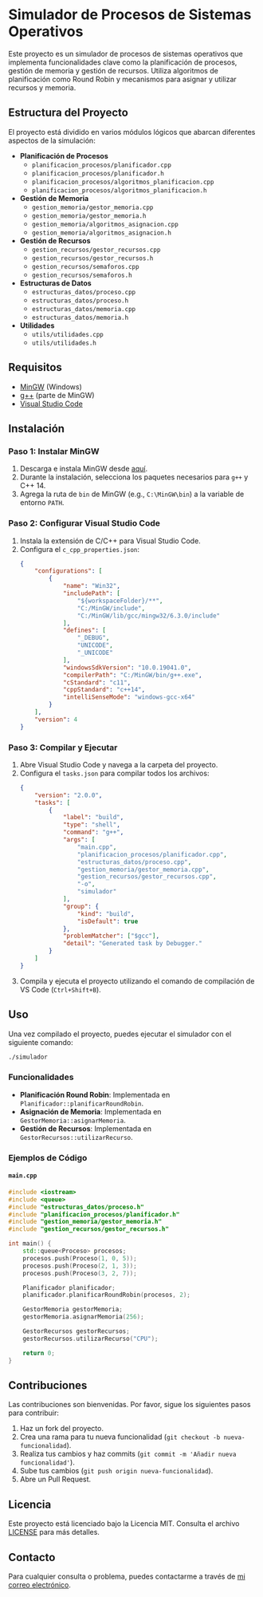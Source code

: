
# Simulador de Procesos de Sistemas Operativos

Este proyecto es un simulador de procesos de sistemas operativos que implementa funcionalidades clave como la planificación de procesos, gestión de memoria y gestión de recursos. Utiliza algoritmos de planificación como Round Robin y mecanismos para asignar y utilizar recursos y memoria.

## Estructura del Proyecto

El proyecto está dividido en varios módulos lógicos que abarcan diferentes aspectos de la simulación:

- **Planificación de Procesos**
  - `planificacion_procesos/planificador.cpp`
  - `planificacion_procesos/planificador.h`
  - `planificacion_procesos/algoritmos_planificacion.cpp`
  - `planificacion_procesos/algoritmos_planificacion.h`
- **Gestión de Memoria**
  - `gestion_memoria/gestor_memoria.cpp`
  - `gestion_memoria/gestor_memoria.h`
  - `gestion_memoria/algoritmos_asignacion.cpp`
  - `gestion_memoria/algoritmos_asignacion.h`
- **Gestión de Recursos**
  - `gestion_recursos/gestor_recursos.cpp`
  - `gestion_recursos/gestor_recursos.h`
  - `gestion_recursos/semaforos.cpp`
  - `gestion_recursos/semaforos.h`
- **Estructuras de Datos**
  - `estructuras_datos/proceso.cpp`
  - `estructuras_datos/proceso.h`
  - `estructuras_datos/memoria.cpp`
  - `estructuras_datos/memoria.h`
- **Utilidades**
  - `utils/utilidades.cpp`
  - `utils/utilidades.h`

## Requisitos

- [MinGW](https://sourceforge.net/projects/mingw/) (Windows)
- [g++](https://gcc.gnu.org/) (parte de MinGW)
- [Visual Studio Code](https://code.visualstudio.com/)

## Instalación

### Paso 1: Instalar MinGW

1. Descarga e instala MinGW desde [aquí](https://sourceforge.net/projects/mingw/).
2. Durante la instalación, selecciona los paquetes necesarios para `g++` y C++ 14.
3. Agrega la ruta de `bin` de MinGW (e.g., `C:\MinGW\bin`) a la variable de entorno `PATH`.

### Paso 2: Configurar Visual Studio Code

1. Instala la extensión de C/C++ para Visual Studio Code.
2. Configura el `c_cpp_properties.json`:
    ```json
    {
        "configurations": [
            {
                "name": "Win32",
                "includePath": [
                    "${workspaceFolder}/**",
                    "C:/MinGW/include",
                    "C:/MinGW/lib/gcc/mingw32/6.3.0/include"
                ],
                "defines": [
                    "_DEBUG",
                    "UNICODE",
                    "_UNICODE"
                ],
                "windowsSdkVersion": "10.0.19041.0",
                "compilerPath": "C:/MinGW/bin/g++.exe",
                "cStandard": "c11",
                "cppStandard": "c++14",
                "intelliSenseMode": "windows-gcc-x64"
            }
        ],
        "version": 4
    }
    ```

### Paso 3: Compilar y Ejecutar

1. Abre Visual Studio Code y navega a la carpeta del proyecto.
2. Configura el `tasks.json` para compilar todos los archivos:
    ```json
    {
        "version": "2.0.0",
        "tasks": [
            {
                "label": "build",
                "type": "shell",
                "command": "g++",
                "args": [
                    "main.cpp",
                    "planificacion_procesos/planificador.cpp",
                    "estructuras_datos/proceso.cpp",
                    "gestion_memoria/gestor_memoria.cpp",
                    "gestion_recursos/gestor_recursos.cpp",
                    "-o",
                    "simulador"
                ],
                "group": {
                    "kind": "build",
                    "isDefault": true
                },
                "problemMatcher": ["$gcc"],
                "detail": "Generated task by Debugger."
            }
        ]
    }
    ```
3. Compila y ejecuta el proyecto utilizando el comando de compilación de VS Code (`Ctrl+Shift+B`).

## Uso

Una vez compilado el proyecto, puedes ejecutar el simulador con el siguiente comando:

```sh
./simulador
```

### Funcionalidades

- **Planificación Round Robin**: Implementada en `Planificador::planificarRoundRobin`.
- **Asignación de Memoria**: Implementada en `GestorMemoria::asignarMemoria`.
- **Gestión de Recursos**: Implementada en `GestorRecursos::utilizarRecurso`.

### Ejemplos de Código

#### `main.cpp`

```cpp
#include <iostream>
#include <queue>
#include "estructuras_datos/proceso.h"
#include "planificacion_procesos/planificador.h"
#include "gestion_memoria/gestor_memoria.h"
#include "gestion_recursos/gestor_recursos.h"

int main() {
    std::queue<Proceso> procesos;
    procesos.push(Proceso(1, 0, 5));
    procesos.push(Proceso(2, 1, 3));
    procesos.push(Proceso(3, 2, 7));

    Planificador planificador;
    planificador.planificarRoundRobin(procesos, 2);

    GestorMemoria gestorMemoria;
    gestorMemoria.asignarMemoria(256);

    GestorRecursos gestorRecursos;
    gestorRecursos.utilizarRecurso("CPU");

    return 0;
}
```

## Contribuciones

Las contribuciones son bienvenidas. Por favor, sigue los siguientes pasos para contribuir:

1. Haz un fork del proyecto.
2. Crea una rama para tu nueva funcionalidad (`git checkout -b nueva-funcionalidad`).
3. Realiza tus cambios y haz commits (`git commit -m 'Añadir nueva funcionalidad'`).
4. Sube tus cambios (`git push origin nueva-funcionalidad`).
5. Abre un Pull Request.

## Licencia

Este proyecto está licenciado bajo la Licencia MIT. Consulta el archivo [LICENSE](LICENSE) para más detalles.

## Contacto

Para cualquier consulta o problema, puedes contactarme a través de [mi correo electrónico](mailto:shalomsolutiontech@gmail.com).
